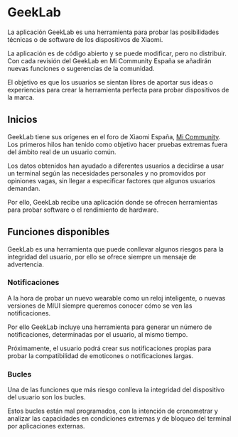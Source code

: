 # GeekLab
La aplicación GeekLab es una herramienta para probar las posibilidades técnicas o de software de los dispositivos de Xiaomi.

La aplicación es de código abierto y se puede modificar, pero no distribuir. Con cada revisión del GeekLab en Mi Community España se añadirán nuevas funciones o sugerencias de la comunidad.

El objetivo es que los usuarios se sientan libres de aportar sus ideas o experiencias para crear la herramienta perfecta para probar dispositivos de la marca.

## Inicios

GeekLab tiene sus orígenes en el foro de Xiaomi España, [Mi Community](https://c.mi.com/es/forum-2814-1.html). Los primeros hilos han tenido como objetivo hacer pruebas extremas fuera del ámbito real de un usuario común.

Los datos obtenidos han ayudado a diferentes usuarios a decidirse a usar un terminal según las necesidades personales y no promovidos por opiniones vagas, sin llegar a especificar factores que algunos usuarios demandan.

Por ello, GeekLab recibe una aplicación donde se ofrecen herramientas para probar software o el rendimiento de hardware.

## Funciones disponibles

GeekLab es una herramienta que puede conllevar algunos riesgos para la integridad del usuario, por ello se ofrece siempre un mensaje de advertencia.

### Notificaciones

A la hora de probar un nuevo wearable como un reloj inteligente, o nuevas versiones de MIUI siempre queremos conocer cómo se ven las notificaciones.

Por ello GeekLab incluye una herramienta para generar un número de notificaciones, determinadas por el usuario, al mismo tiempo.

Próximamente, el usuario podrá crear sus notificaciones propias para probar la compatibilidad de emoticones o notificaciones largas.

### Bucles

Una de las funciones que más riesgo conlleva la integridad del dispositivo del usuario son los bucles.

Estos bucles están mal programados, con la intención de cronometrar y analizar las capacidades en condiciones extremas y de bloqueo del terminal por aplicaciones externas.
